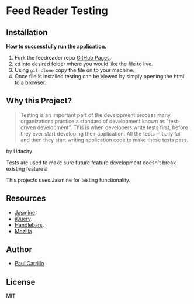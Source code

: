 # Feed Reader Testing

## Installation

**How to successfully run the application.**

1. Fork the feedreader repo [GitHub Pages](https://help.github.com/articles/fork-a-repo/).
2. `cd` into desired folder where you would like the file to live.
3. Using `git clone` copy the file on to your machine.
4. Once file is installed testing can be viewed by simply opening the html to a browser.


## Why this Project?

>Testing is an important part of the development process many organizations practice a standard of development known as "test-driven development". This is when developers write tests first, before they ever start developing their application. All the tests initially fail and then they start writing application code to make these tests pass.

by Udacity

Tests are used to make sure future feature development doesn't break existing features!

This projects uses Jasmine for testing functionality.


## Resources

* [Jasmine](https://jasmine.github.io/pages/getting_started.html).
* [jQuery](https://learn.jquery.com/using-jquery-core/document-ready/).
* [Handlebars](https://handlebarsjs.com/).
* [Mozilla](https://developer.mozilla.org/en-US/).


## Author

* [Paul Carrillo](https://www.linkedin.com/in/paul-carrillo/)

## License

MIT
